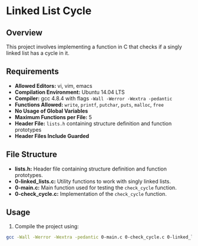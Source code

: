 # Linked List Cycle

## Overview

This project involves implementing a function in C that checks if a singly linked list has a cycle in it.

## Requirements

- **Allowed Editors:** vi, vim, emacs
- **Compilation Environment:** Ubuntu 14.04 LTS
- **Compiler:** gcc 4.8.4 with flags `-Wall -Werror -Wextra -pedantic`
- **Functions Allowed:** `write`, `printf`, `putchar`, `puts`, `malloc`, `free`
- **No Usage of Global Variables**
- **Maximum Functions per File:** 5
- **Header File:** `lists.h` containing structure definition and function prototypes
- **Header Files Include Guarded**

## File Structure

- **lists.h:** Header file containing structure definition and function prototypes.
- **0-linked_lists.c:** Utility functions to work with singly linked lists.
- **0-main.c:** Main function used for testing the `check_cycle` function.
- **0-check_cycle.c:** Implementation of the `check_cycle` function.

## Usage

1. Compile the project using:

```bash
gcc -Wall -Werror -Wextra -pedantic 0-main.c 0-check_cycle.c 0-linked_lists.c -o cycle
